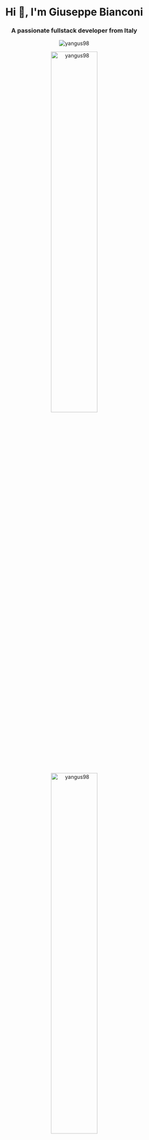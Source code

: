 <h1 align="center">Hi 👋, I'm Giuseppe Bianconi</h1>
<h3 align="center">A passionate fullstack developer from Italy</h3>
<p align="center"><img align="center" src="https://komarev.com/ghpvc/?username=yangus98&label=Profile%20views&color=0e75b6&style=flat" alt="yangus98" /></p>
<p align="center">
<img src="https://github-readme-stats.vercel.app/api?username=yangus98&show_icons=true&locale=en" alt="yangus98" style="width: 50%"/>
<img src="https://github-readme-streak-stats.herokuapp.com/?user=yangus98&" alt="yangus98" style="width: 50%"/>
</p>
<p align="center">
<img src="https://github-readme-stats.vercel.app/api/top-langs?username=yangus98&show_icons=true&locale=en&layout=compact" alt="yangus98" />
</p>
